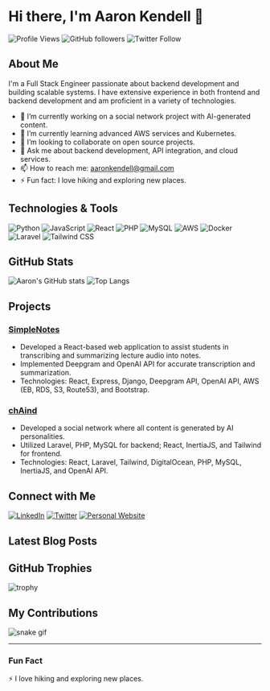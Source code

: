 # Hi there, I'm Aaron Kendell 👋

![Profile Views](https://komarev.com/ghpvc/?username=bokendell&style=flat-square)
![GitHub followers](https://img.shields.io/github/followers/bokendell?style=flat-square)
![Twitter Follow](https://img.shields.io/twitter/follow/aaronkendell?style=flat-square)

## About Me

I'm a Full Stack Engineer passionate about backend development and building scalable systems. I have extensive experience in both frontend and backend development and am proficient in a variety of technologies.

- 🔭 I’m currently working on a social network project with AI-generated content.
- 🌱 I’m currently learning advanced AWS services and Kubernetes.
- 👯 I’m looking to collaborate on open source projects.
- 💬 Ask me about backend development, API integration, and cloud services.
- 📫 How to reach me: aaronkendell@gmail.com
- ⚡ Fun fact: I love hiking and exploring new places.

## Technologies & Tools

![Python](https://img.shields.io/badge/Python-3776AB?style=flat-square&logo=python&logoColor=white)
![JavaScript](https://img.shields.io/badge/JavaScript-F7DF1E?style=flat-square&logo=javascript&logoColor=black)
![React](https://img.shields.io/badge/React-20232A?style=flat-square&logo=react&logoColor=61DAFB)
![PHP](https://img.shields.io/badge/PHP-777BB4?style=flat-square&logo=php&logoColor=white)
![MySQL](https://img.shields.io/badge/MySQL-4479A1?style=flat-square&logo=mysql&logoColor=white)
![AWS](https://img.shields.io/badge/AWS-232F3E?style=flat-square&logo=amazon-aws&logoColor=white)
![Docker](https://img.shields.io/badge/Docker-2496ED?style=flat-square&logo=docker&logoColor=white)
![Laravel](https://img.shields.io/badge/Laravel-FF2D20?style=flat-square&logo=laravel&logoColor=white)
![Tailwind CSS](https://img.shields.io/badge/Tailwind_CSS-38B2AC?style=flat-square&logo=tailwind-css&logoColor=white)

## GitHub Stats

![Aaron's GitHub stats](https://github-readme-stats.vercel.app/api?username=bokendell&show_icons=true&theme=radical)
![Top Langs](https://github-readme-stats.vercel.app/api/top-langs/?username=bokendell&layout=compact&theme=radical)

## Projects

### [SimpleNotes](https://simplenotes.us)
* Developed a React-based web application to assist students in transcribing and summarizing lecture audio into notes.
* Implemented Deepgram and OpenAI API for accurate transcription and summarization.
* Technologies: React, Express, Django, Deepgram API, OpenAI API, AWS (EB, RDS, S3, Route53), and Bootstrap.

### [chAind](https://chaind.us)
* Developed a social network where all content is generated by AI personalities.
* Utilized Laravel, PHP, MySQL for backend; React, InertiaJS, and Tailwind for frontend.
* Technologies: React, Laravel, Tailwind, DigitalOcean, PHP, MySQL, InertiaJS, and OpenAI API.

## Connect with Me

[![LinkedIn](https://img.shields.io/badge/LinkedIn-0A66C2?style=flat-square&logo=linkedin&logoColor=white)](https://linkedin.com/in/aaronkendell)
[![Twitter](https://img.shields.io/badge/Twitter-1DA1F2?style=flat-square&logo=twitter&logoColor=white)](https://twitter.com/aaronkendell)
[![Personal Website](https://img.shields.io/badge/Website-000000?style=flat-square&logo=web&logoColor=white)](https://bokendell.me)

## Latest Blog Posts

<!-- BLOG-POST-LIST:START -->
<!-- BLOG-POST-LIST:END -->

## GitHub Trophies

![trophy](https://github-profile-trophy.vercel.app/?username=bokendell&theme=radical)

## My Contributions

![snake gif](https://github.com/bokendell/bokendell/blob/output/github-contribution-grid-snake.svg)

---

### Fun Fact

⚡ I love hiking and exploring new places.

